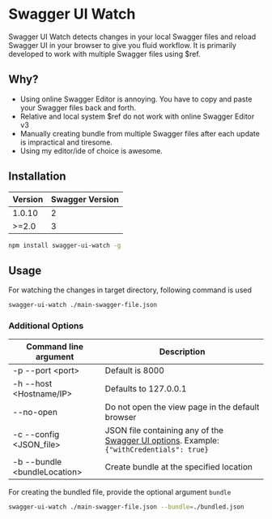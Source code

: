 # Swagger UI Watch

Swagger UI Watch detects changes in your local Swagger files and reload Swagger UI in your browser to give you fluid workflow. It is primarily developed to work with multiple Swagger files using \$ref.

## Why?

- Using online Swagger Editor is annoying. You have to copy and paste your Swagger files back and forth.
- Relative and local system \$ref do not work with online Swagger Editor v3
- Manually creating bundle from multiple Swagger files after each update is impractical and tiresome.
- Using my editor/ide of choice is awesome.

## Installation

| Version | Swagger Version |
| ------- | --------------- |
| 1.0.10  | 2               |
| >=2.0   | 3               |

```sh
npm install swagger-ui-watch -g
```

## Usage

For watching the changes in target directory, following command is used

```sh
swagger-ui-watch ./main-swagger-file.json
```

### Additional Options

| Command line argument         | Description                                                                                                                                                                   |
| ----------------------------- | ----------------------------------------------------------------------------------------------------------------------------------------------------------------------------- |
| -p --port \<port>             | Default is 8000                                                                                                                                                               |
| -h --host <Hostname/IP>       | Defaults to 127.0.0.1                                                                                                                                                         |
| --no-open                     | Do not open the view page in the default browser                                                                                                                              |
| -c --config <JSON_file>       | JSON file containing any of the [Swagger UI options](https://github.com/swagger-api/swagger-ui/blob/master/docs/usage/configuration.md). Example: `{"withCredentials": true}` |
| -b --bundle \<bundleLocation> | Create bundle at the specified location                                                                                                                                       |

For creating the bundled file, provide the optional argument `bundle`

```sh
swagger-ui-watch ./main-swagger-file.json --bundle=./bundled.json
```
